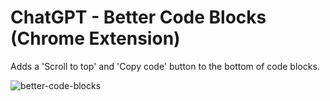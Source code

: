 # ChatGPT - Better Code Blocks (Chrome Extension)

Adds a 'Scroll to top' and 'Copy code' button to the bottom of code blocks.

![better-code-blocks](https://github.com/ryanraposo/chatgpt-better-code-blocks/assets/38861352/95de29c8-c5c1-4b56-8984-eab001deb768)
